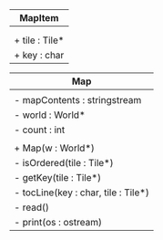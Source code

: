 | MapItem        |
| -------------- |
|                |
|                |
| + tile : Tile* |
| + key : char   |

| Map                                 |
| ----------------------------------- |
|                                     |
| - mapContents : stringstream        |
| - world : World*                    |
| - count : int                       |
|                                     |
| + Map(w : World*)                   |
| - isOrdered(tile : Tile*)           |
| - getKey(tile : Tile*)              |
| - tocLine(key : char, tile : Tile*) |
| - read()                            |
| - print(os : ostream)               |